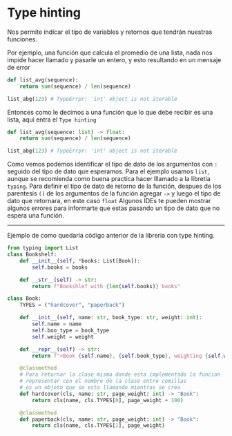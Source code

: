 # Type hinting

Nos permite indicar el tipo de variables y retornos que tendrán nuestras funciones.

Por ejemplo, una función que calcula el promedio de una lista, nada nos impide hacer llamado y pasarle un entero, y esto resultando en un mensaje de error
```python
def list_avg(sequence):
    return sum(sequence) / len(sequence)

list_abg(123) # TypeErrpr: 'int' object is not iterable 
```

Entonces como le decimos a una función que lo que debe recibir es una lista, aqui entra el `Type hinting`

```python
def list_avg(sequence: list) -> float:
    return sum(sequence) / len(sequence)

list_abg(123) # TypeErrpr: 'int' object is not iterable 
```

Como vemos podemos identificar el tipo de dato de los argumentos con `:` seguido del tipo de dato que esperamos. Para el ejemplo usamos `list`, aunque se recomienda como buena practica hacer lllamado a la libretia `typing`.
Para definir el tipo de dato de retorno de la función, despues de los parentesis `()` de los argumentos de la función agregar `->` y luego el tipo de dato que retornara, en este caso `float`
Algunos IDEs te pueden mostrar algunos errores para informarte que estas pasando un tipo de dato que no espera una función.

---

Ejemplo de como quedaría código anterior de la libreria con type hinting.

```python
from typing import List
class Bookshelf:
    def __init__(self, *books: List[Book]):
        self.books = books

    def __str__(self) -> str:
        return f"Bookshlef with {len(self.books)} books"

class Book:
    TYPES = ("hardcover", "paperback")

    def __init__(self, name: str, book_type: str, weight: int):
        self.name = name
        self.boo_type = book_type
        self.weight = weight

    def __repr__(self) -> str:
        return f"<Book {self.name}, {self.book_type}, weighting {self.wight}g>"

    @classmethod
    # Para retornar la clase misma donde esta implementado la funcion
    # representar con el nombre de la clase entre comillas
    # es un objeto que se esta llamando mientras se crea
    def hardcover(cls, name: str, page_weight: int) -> "Book":
        return cls(name, cls.TYPES[0], page_weight + 100)

    @classmethod
    def paperback(cls, name: str, page_weight: int) -> "Book":
        return cls(name, cls.TYPES[1], page_weight)
```